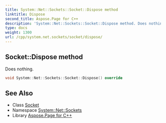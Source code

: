 ```yaml
---
title: System::Net::Sockets::Socket::Dispose method
linktitle: Dispose
second_title: Aspose.Page for C++
description: 'System::Net::Sockets::Socket::Dispose method. Does nothing in C++.'
type: docs
weight: 1300
url: /cpp/system.net.sockets/socket/dispose/
---
```

## Socket::Dispose method


Does nothing.

```cpp
void System::Net::Sockets::Socket::Dispose() override
```

## See Also

* Class [Socket](../)
* Namespace [System::Net::Sockets](../../)
* Library [Aspose.Page for C++](../../../)
